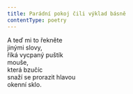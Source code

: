 ```yaml
---
title: Parádní pokoj čili výklad básně
contentType: poetry
---
```


A teď mi to řekněte  
jinými slovy,  
říká vycpaný puštík  
mouše,  
která bzučíc  
snaží se prorazit hlavou  
okenní sklo.
